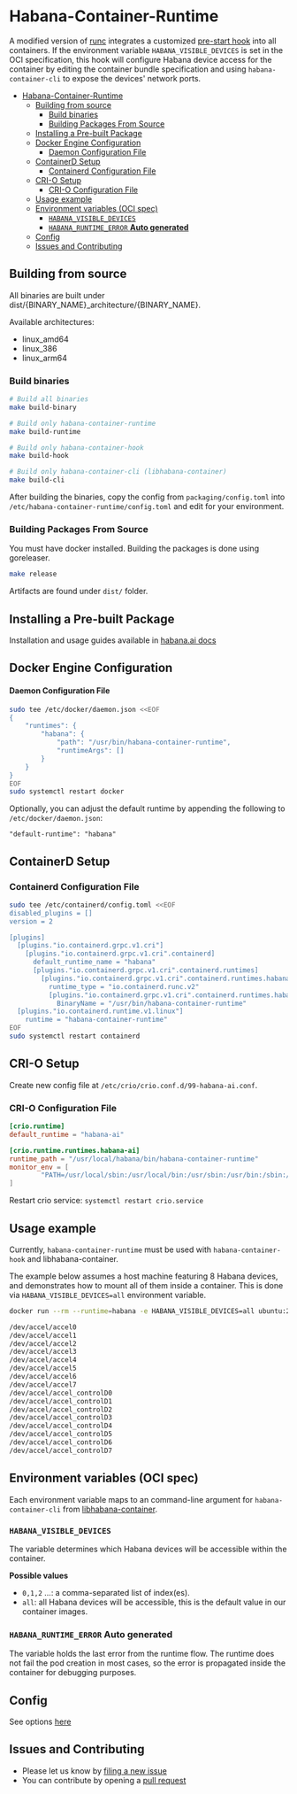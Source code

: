# Habana-Container-Runtime

A modified version of [runc](https://github.com/opencontainers/runc) integrates a customized [pre-start hook](https://github.com/HabanaAI/habana-container-hook) into all containers.
If the environment variable `HABANA_VISIBLE_DEVICES` is set in the OCI specification, this hook will configure Habana device access for the container by editing the container bundle specification and using `habana-container-cli` to expose the devices' network ports.

- [Habana-Container-Runtime](#habana-container-runtime)
  - [Building from source](#building-from-source)
    - [Build binaries](#build-binaries)
    - [Building Packages From Source](#building-packages-from-source)
  - [Installing a Pre-built Package](#installing-a-pre-built-package)
  - [Docker Engine Configuration](#docker-engine-configuration)
      - [Daemon Configuration File](#daemon-configuration-file)
  - [ContainerD Setup](#containerd-setup)
    - [Containerd Configuration File](#containerd-configuration-file)
  - [CRI-O Setup](#cri-o-setup)
    - [CRI-O Configuration File](#cri-o-configuration-file)
  - [Usage example](#usage-example)
  - [Environment variables (OCI spec)](#environment-variables-oci-spec)
    - [`HABANA_VISIBLE_DEVICES`](#habana_visible_devices)
    - [`HABANA_RUNTIME_ERROR` **Auto generated**](#habana_runtime_error-auto-generated)
  - [Config](#config)
  - [Issues and Contributing](#issues-and-contributing)

## Building from source

All binaries are built under dist/{BINARY_NAME}_architecture/{BINARY_NAME}.

Available architectures:
- linux_amd64
- linux_386
- linux_arm64

### Build binaries

```bash
# Build all binaries
make build-binary

# Build only habana-container-runtime
make build-runtime

# Build only habana-container-hook
make build-hook

# Build only habana-container-cli (libhabana-container)
make build-cli
```

After building the binaries, copy the config from `packaging/config.toml`
into `/etc/habana-container-runtime/config.toml` and edit for your
environment.

### Building Packages From Source

You must have docker installed. Building the packages is done using goreleaser.

```bash
make release
```

Artifacts are found under `dist/` folder.

## Installing a Pre-built Package

Installation and usage guides available in [habana.ai docs](https://docs.habana.ai/en/latest/Installation_Guide/Bare_Metal_Fresh_OS.html#set-up-container-usage)


## Docker Engine Configuration

#### Daemon Configuration File

```bash
sudo tee /etc/docker/daemon.json <<EOF
{
    "runtimes": {
        "habana": {
            "path": "/usr/bin/habana-container-runtime",
            "runtimeArgs": []
        }
    }
}
EOF
sudo systemctl restart docker
```

Optionally, you can adjust the default runtime by appending the following to `/etc/docker/daemon.json`:

```
"default-runtime": "habana"
```

## ContainerD Setup

### Containerd Configuration File

```bash
sudo tee /etc/containerd/config.toml <<EOF
disabled_plugins = []
version = 2

[plugins]
  [plugins."io.containerd.grpc.v1.cri"]
    [plugins."io.containerd.grpc.v1.cri".containerd]
      default_runtime_name = "habana"
      [plugins."io.containerd.grpc.v1.cri".containerd.runtimes]
        [plugins."io.containerd.grpc.v1.cri".containerd.runtimes.habana]
          runtime_type = "io.containerd.runc.v2"
          [plugins."io.containerd.grpc.v1.cri".containerd.runtimes.habana.options]
            BinaryName = "/usr/bin/habana-container-runtime"
  [plugins."io.containerd.runtime.v1.linux"]
    runtime = "habana-container-runtime"
EOF
sudo systemctl restart containerd
```

## CRI-O Setup

Create new config file at `/etc/crio/crio.conf.d/99-habana-ai.conf`.

### CRI-O Configuration File

```toml
[crio.runtime]
default_runtime = "habana-ai"

[crio.runtime.runtimes.habana-ai]
runtime_path = "/usr/local/habana/bin/habana-container-runtime"
monitor_env = [
        "PATH=/usr/local/sbin:/usr/local/bin:/usr/sbin:/usr/bin:/sbin:/bin",
]
```

Restart crio service: `systemctl restart crio.service`

## Usage example

Currently, `habana-container-runtime` must be used with `habana-container-hook` and libhabana-container.

The example below assumes a host machine featuring 8 Habana devices, and demonstrates how to mount all of them inside a container. This is done via `HABANA_VISIBLE_DEVICES=all` environment variable.

```bash
docker run --rm --runtime=habana -e HABANA_VISIBLE_DEVICES=all ubuntu:22.04 /bin/bash -c "ls /dev/accel/*"

/dev/accel/accel0
/dev/accel/accel1
/dev/accel/accel2
/dev/accel/accel3
/dev/accel/accel4
/dev/accel/accel5
/dev/accel/accel6
/dev/accel/accel7
/dev/accel/accel_controlD0
/dev/accel/accel_controlD1
/dev/accel/accel_controlD2
/dev/accel/accel_controlD3
/dev/accel/accel_controlD4
/dev/accel/accel_controlD5
/dev/accel/accel_controlD6
/dev/accel/accel_controlD7
```


## Environment variables (OCI spec)

Each environment variable maps to an command-line argument for `habana-container-cli` from [libhabana-container](https://github.com/HabanaAI/libhabana-container).

### `HABANA_VISIBLE_DEVICES`
The variable determines which Habana devices will be accessible within the container.

**Possible values**
* `0,1,2` …: a comma-separated list of index(es).
* `all`: all Habana devices will be accessible, this is the default value in our container images.


### `HABANA_RUNTIME_ERROR` **Auto generated**
The variable holds the last error from the runtime flow. The runtime
does not fail the pod creation in most cases, so the error is propagated inside the container for debugging purposes.


## Config

See options [here](./packaging/config.toml)

## Issues and Contributing

* Please let us know by [filing a new issue](https://github.com/HabanaAI/habana-container-runtime/issues/new)
* You can contribute by opening a [pull request](https://docs.github.com/en/github/collaborating-with-issues-and-pull-requests/about-pull-requests)
